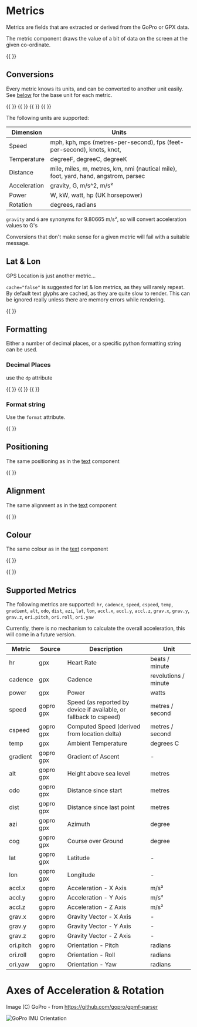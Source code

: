 # Metrics

Metrics are fields that are extracted or derived from the GoPro or GPX data.

The metric component draws the value of a bit of data on the screen at the given co-ordinate.

{{ <component type="metric" metric="speed" /> }}

## Conversions

Every metric knows its units, and can be converted to another unit easily. See [below](#supported-metrics) for the base unit
for each metric.

{{ <component type="metric" metric="speed" /> }}
{{ <component type="metric" metric="speed" units="kph" /> }}
{{ <component type="metric" metric="speed" units="mph" /> }}
{{ <component type="metric" metric="speed" units="knots" /> }}

The following units are supported:

| Dimension    | Units                                                                               |
|--------------|-------------------------------------------------------------------------------------|
| Speed        | mph, kph, mps (metres-per-second), fps (feet-per-second), knots, knot,              |
| Temperature  | degreeF, degreeC, degreeK                                                           |
| Distance     | mile, miles, m, metres, km, nmi (nautical mile), foot, yard, hand, angstrom, parsec |
| Acceleration | gravity, G, m/s^2, m/s²                                                             |
| Power        | W, kW, watt, hp (UK horsepower)                                                     |
| Rotation | degrees, radians |

`gravity` and `G` are synonyms for 9.80665 m/s², so will convert acceleration values to G's

Conversions that don't make sense for a given metric will fail with a suitable message.

## Lat & Lon

GPS Location is just another metric...

`cache="false"` is suggested for lat & lon metrics, as they will rarely repeat. By default text glyphs are cached, as they are
quite slow to render. This can be ignored really unless there are memory errors while rendering.

{{ <component type="metric" metric="lat" dp="6" size="16" cache="false"/> }}

## Formatting

Either a number of decimal places, or a specific python formatting string can be used.

### Decimal Places

use the `dp` attribute

{{ <component type="metric" metric="speed" dp="0" /> }}
{{ <component type="metric" metric="speed" dp="2" /> }}
{{ <component type="metric" metric="speed" dp="5" /> }}

### Format string

Use the `format` attribute.

{{ <component type="metric" metric="speed" format=".4f" /> }}

## Positioning

The same positioning as in the [text](01-simple-text.md) component

{{ <component type="metric" x="40" metric="speed" /> }}

## Alignment

The same alignment as in the [text](01-simple-text.md) component

{{ <component type="metric" x="40" metric="speed" align="right" /> }}

## Colour

The same colour as in the [text](01-simple-text.md) component

{{ <component type="metric" metric="speed" rgb="255,255,0" /> }}

{{ <component type="metric" metric="speed" rgb="255,255,0,128" /> }}

## Supported Metrics

The following metrics are supported:
`hr`, `cadence`, `speed`, `cspeed`, `temp`,
`gradient`, `alt`, `odo`, `dist`, `azi`, `lat`, `lon`, `accl.x`, `accl.y`, `accl.z`, `grav.x`,
`grav.y`, `grav.z`, `ori.pitch`, `ori.roll`, `ori.yaw`

Currently, there is no mechanism to calculate the overall acceleration, this will come in a future version.

| Metric | Source|Description | Unit |
|-----------|-------|------------------------------------------------------------|----------------------|
| hr | gpx |Heart Rate | beats / minute |
| cadence | gpx | Cadence | revolutions / minute |
| power | gpx | Power | watts |
| speed | gopro gpx |Speed (as reported by device if available, or fallback to cspeed) | metres / second |
| cspeed | gopro gpx | Computed Speed  (derived from location delta)                     | metres / second |
| temp | gpx | Ambient Temperature | degrees C |
| gradient | gopro gpx |Gradient of Ascent | - |
| alt | gopro gpx |Height above sea level | metres |
| odo | gopro gpx |Distance since start | metres |
| dist | gopro gpx |Distance since last point | metres |
| azi | gopro gpx |Azimuth | degree |
| cog | gopro gpx |Course over Ground | degree |
| lat | gopro gpx |Latitude | - |
| lon | gopro gpx |Longitude | - |
| accl.x | gopro | Acceleration - X Axis | m/s² |
| accl.y | gopro | Acceleration - Y Axis | m/s² |
| accl.z | gopro | Acceleration - Z Axis | m/s² |
| grav.x | gopro | Gravity Vector - X Axis | - |
| grav.y | gopro | Gravity Vector - Y Axis | - |
| grav.z | gopro | Gravity Vector - Z Axis | - |
| ori.pitch | gopro | Orientation - Pitch | radians |
| ori.roll | gopro | Orientation - Roll | radians |
| ori.yaw | gopro | Orientation - Yaw | radians |

# Axes of Acceleration & Rotation

Image (C) GoPro - from https://github.com/gopro/gpmf-parser

![GoPro IMU Orientation](https://github.com/gopro/gpmf-parser/raw/main/docs/readmegfx/CameraIMUOrientationSM.png)

